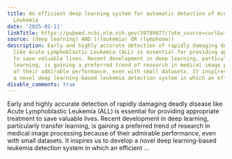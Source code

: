 ```yaml
---
title: An efficient deep learning system for automatic detection of Acute Lymphoblastic
  Leukemia
date: '2025-01-11'
linkTitle: https://pubmed.ncbi.nlm.nih.gov/39799077/?utm_source=curl&utm_medium=rss&utm_campaign=pubmed-2&utm_content=1byXLWG-5Hn0_qdLgZYpDfLA2UWGhGNgZGereuo1rJN2aoAQXP&fc=20220814223158&ff=20250112170445&v=2.18.0.post9+e462414
source: (deep learning) AND ((leukemia) OR (lymphoma))
description: Early and highly accurate detection of rapidly damaging deadly disease
  like Acute Lymphoblastic Leukemia (ALL) is essential for providing appropriate treatment
  to save valuable lives. Recent development in deep learning, particularly transfer
  learning, is gaining a preferred trend of research in medical image processing because
  of their admirable performance, even with small datasets. It inspires us to develop
  a novel deep learning-based leukemia detection system in which an efficient ...
disable_comments: true
---
```

Early and highly accurate detection of rapidly damaging deadly disease like Acute Lymphoblastic Leukemia (ALL) is essential for providing appropriate treatment to save valuable lives. Recent development in deep learning, particularly transfer learning, is gaining a preferred trend of research in medical image processing because of their admirable performance, even with small datasets. It inspires us to develop a novel deep learning-based leukemia detection system in which an efficient ...